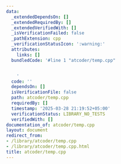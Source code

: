 ```yaml
---
data:
  _extendedDependsOn: []
  _extendedRequiredBy: []
  _extendedVerifiedWith: []
  _isVerificationFailed: false
  _pathExtension: cpp
  _verificationStatusIcon: ':warning:'
  attributes:
    links: []
  bundledCode: '#line 1 "atcoder/temp.cpp"


    '
  code: ''
  dependsOn: []
  isVerificationFile: false
  path: atcoder/temp.cpp
  requiredBy: []
  timestamp: '2025-03-28 21:19:52+05:00'
  verificationStatus: LIBRARY_NO_TESTS
  verifiedWith: []
documentation_of: atcoder/temp.cpp
layout: document
redirect_from:
- /library/atcoder/temp.cpp
- /library/atcoder/temp.cpp.html
title: atcoder/temp.cpp
---
```

